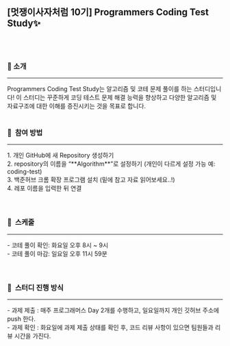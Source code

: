 ## [멋쟁이사자처럼 10기] Programmers Coding Test Study✨
<br>
<br>

### 📌 소개
<hr/>

Programmers Coding Test Study는 알고리즘 및 코테 문제 풀이를 하는 스터디입니다! 이 스터디는 꾸준하게 코딩 테스트 문제 해결 능력을 향상하고 다양한 알고리즘 및 자료구조에 대한 이해를 증진시키는 것을 목표로 합니다. 
<br>
<br>

### 📌  참여 방법
<hr/>
1. 개인 GitHub에 새 Repository 생성하기<br>
2. repository의 이름을 “**Algorithm**”로 설정하기 (개인이 다르게 설정 가능 예: coding-test)<br>
3. 백준허브 크롬 확장 프로그램 설치 (밑에 참고 자료 읽어보세요..!)<br>
4. 레포 이름을 입력한 뒤 연결
<br>
<br>
<br>

### 📌  스케줄
<hr/>
- 코테 풀이 확인: 화요일 오후 8시 ~ 9시<br>
- 코테 풀이 마감: 일요일 오후 11시 59분
<br>
<br>
<br>

### 📌  스터디 진행 방식
<hr/>
- 과제 제출 : 매주 프로그래머스 Day 2개를 수행하고, 일요일까지 개인 깃허브 주소에 push 한다.<br>
- 과제 확인 : 화요일에 과제 제출 상태를 확인 후, 코드 리뷰 사항이 있으면 팀원들과 리뷰 시간을 가진다.
<br>
<br>
<br>
